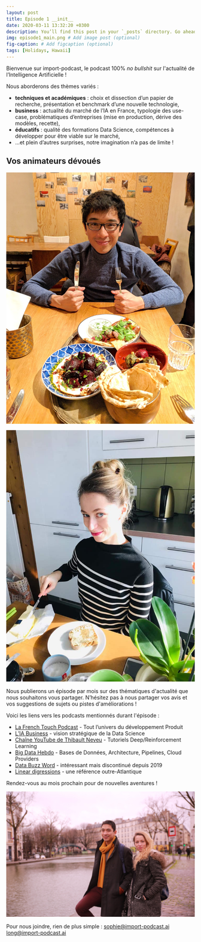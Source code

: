 ```yaml
---
layout: post
title: Episode 1 __init__
date: 2020-03-11 13:32:20 +0300
description: You’ll find this post in your `_posts` directory. Go ahead and edit it and re-build the site to see your changes. # Add post description (optional)
img: episode1_main.png # Add image post (optional)
fig-caption: # Add figcaption (optional)
tags: [Holidays, Hawaii]
---
```

Bienvenue sur import-podcast, le podcast 100% *no bullshit* sur l'actualité de l’Intelligence Artificielle ! 

Nous aborderons des thèmes variés :
- **techniques et académiques** : choix et dissection d’un papier de recherche, présentation et benchmark d’une nouvelle technologie,
- **business** : actualité du marché de l’IA en France, typologie des use-case, problématiques d’entreprises (mise en production, dérive des modèles, recette),
- **éducatifs** : qualité des formations Data Science, compétences à développer pour être viable sur le marché,
- …et plein d’autres surprises, notre imagination n’a pas de limite !


## Vos animateurs dévoués

![Long](../assets/img/posts/episode1/long_intro.jpg)

![Sophie](../assets/img/posts/episode1/sophie_intro.jpg)


Nous publierons un épisode par mois sur des thématiques d'actualité que nous souhaitons vous partager. N’hésitez pas à nous partager vos avis et vos suggestions de sujets ou pistes d'améliorations !

Voici les liens vers les podcasts mentionnés durant l'épisode :
- [La French Touch Podcast] - Tout l’univers du développement Produit
- [L’IA Business] - vision stratégique de la Data Science
- [Chaîne YouTube de Thibault Neveu] - Tutoriels Deep/Reinforcement Learning
- [Big Data Hebdo] - Bases de Données, Architecture, Pipelines, Cloud Providers
- [Data Buzz Word] - intéressant mais discontinué depuis 2019
- [Linear digressions] - une référence outre-Atlantique

Rendez-vous au mois prochain pour de nouvelles aventures !

![La Dream Team](../assets/img/posts/episode1/together.jpeg)

Pour nous joindre, rien de plus simple :
sophie@import-podcast.ai
long@import-podcast.ai

   [La French Touch Podcast]: <https://twitter.com/LaFrenchTouchFM>
   [L’IA Business]: <https://open.spotify.com/show/0qT5B3QOUkL3CDTnE0FyYM>
   [Chaîne YouTube de Thibault Neveu]: <https://www.youtube.com/channel/UCVso5UVvQeGAuwbksmA95iA>
   [Big Data Hebdo]: <http://www.bigdatahebdo.com>
   [Data Buzz Word]: <https://podtail.com/fr/podcast/data-buzzword/>
   [Linear digressions]: <http://lineardigressions.com>





